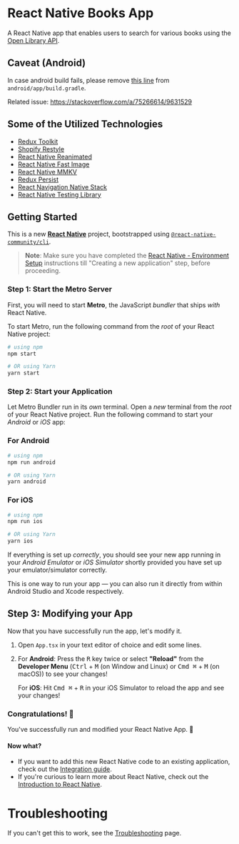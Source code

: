 # React Native Books App

A React Native app that enables users to search for various books using the [Open Library API](https://openlibrary.org/developers/api).

## Caveat (Android)
In case android build fails, please remove [this line](https://github.com/tarikfp/rn-books-app/blob/3d8440c5e2fad03bc9f7be894ebaaaab30fb8be6/android/app/build.gradle#L119) from `android/app/build.gradle`.

Related issue: https://stackoverflow.com/a/75266614/9631529

## Some of the Utilized Technologies

- [Redux Toolkit](https://redux-toolkit.js.org/)
- [Shopify Restyle](https://github.com/Shopify/restyle)
- [React Native Reanimated](https://docs.swmansion.com/react-native-reanimated/)
- [React Native Fast Image](https://github.com/DylanVann/react-native-fast-image)
- [React Native MMKV](https://github.com/mrousavy/react-native-mmkv)
- [Redux Persist](https://github.com/rt2zz/redux-persist)
- [React Navigation Native Stack](https://reactnavigation.org/docs/native-stack-navigator/)
- [React Native Testing Library](https://callstack.github.io/react-native-testing-library/)


## Getting Started

This is a new [**React Native**](https://reactnative.dev) project, bootstrapped using [`@react-native-community/cli`](https://github.com/react-native-community/cli).


>**Note**: Make sure you have completed the [React Native - Environment Setup](https://reactnative.dev/docs/environment-setup) instructions till "Creating a new application" step, before proceeding.

### Step 1: Start the Metro Server

First, you will need to start **Metro**, the JavaScript _bundler_ that ships _with_ React Native.

To start Metro, run the following command from the _root_ of your React Native project:

```bash
# using npm
npm start

# OR using Yarn
yarn start
```

### Step 2: Start your Application

Let Metro Bundler run in its _own_ terminal. Open a _new_ terminal from the _root_ of your React Native project. Run the following command to start your _Android_ or _iOS_ app:

### For Android

```bash
# using npm
npm run android

# OR using Yarn
yarn android
```

### For iOS

```bash
# using npm
npm run ios

# OR using Yarn
yarn ios
```

If everything is set up _correctly_, you should see your new app running in your _Android Emulator_ or _iOS Simulator_ shortly provided you have set up your emulator/simulator correctly.

This is one way to run your app — you can also run it directly from within Android Studio and Xcode respectively.

## Step 3: Modifying your App

Now that you have successfully run the app, let's modify it.

1. Open `App.tsx` in your text editor of choice and edit some lines.
2. For **Android**: Press the <kbd>R</kbd> key twice or select **"Reload"** from the **Developer Menu** (<kbd>Ctrl</kbd> + <kbd>M</kbd> (on Window and Linux) or <kbd>Cmd ⌘</kbd> + <kbd>M</kbd> (on macOS)) to see your changes!

   For **iOS**: Hit <kbd>Cmd ⌘</kbd> + <kbd>R</kbd> in your iOS Simulator to reload the app and see your changes!

### Congratulations! :tada:

You've successfully run and modified your React Native App. :partying_face:

#### Now what?

- If you want to add this new React Native code to an existing application, check out the [Integration guide](https://reactnative.dev/docs/integration-with-existing-apps).
- If you're curious to learn more about React Native, check out the [Introduction to React Native](https://reactnative.dev/docs/getting-started).

# Troubleshooting

If you can't get this to work, see the [Troubleshooting](https://reactnative.dev/docs/troubleshooting) page.
